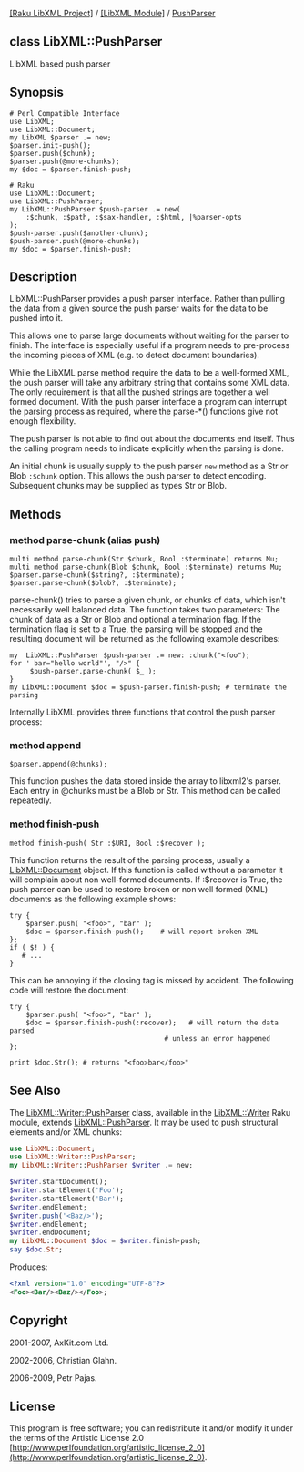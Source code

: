 [[Raku LibXML Project]](https://libxml-raku.github.io)
 / [[LibXML Module]](https://libxml-raku.github.io/LibXML-raku)
 / [PushParser](https://libxml-raku.github.io/LibXML-raku/PushParser)

class LibXML::PushParser
------------------------

LibXML based push parser

Synopsis
--------

    # Perl Compatible Interface
    use LibXML;
    use LibXML::Document;
    my LibXML $parser .= new;
    $parser.init-push();
    $parser.push($chunk);
    $parser.push(@more-chunks);
    my $doc = $parser.finish-push;

    # Raku
    use LibXML::Document;
    use LibXML::PushParser;
    my LibXML::PushParser $push-parser .= new(
        :$chunk, :$path, :$sax-handler, :$html, |%parser-opts
    );
    $push-parser.push($another-chunk);
    $push-parser.push(@more-chunks);
    my $doc = $parser.finish-push;

Description
-----------

LibXML::PushParser provides a push parser interface. Rather than pulling the data from a given source the push parser waits for the data to be pushed into it.

This allows one to parse large documents without waiting for the parser to finish. The interface is especially useful if a program needs to pre-process the incoming pieces of XML (e.g. to detect document boundaries).

While the LibXML parse method require the data to be a well-formed XML, the push parser will take any arbitrary string that contains some XML data. The only requirement is that all the pushed strings are together a well formed document. With the push parser interface a program can interrupt the parsing process as required, where the parse-*() functions give not enough flexibility.

The push parser is not able to find out about the documents end itself. Thus the calling program needs to indicate explicitly when the parsing is done.

An initial chunk is usually supply to the push parser `new` method as a Str or Blob `:$chunk` option. This allows the push parser to detect encoding. Subsequent chunks may be supplied as types Str or Blob.

Methods
-------

### method parse-chunk (alias push)

    multi method parse-chunk(Str $chunk, Bool :$terminate) returns Mu;
    multi method parse-chunk(Blob $chunk, Bool :$terminate) returns Mu;
    $parser.parse-chunk($string?, :$terminate);
    $parser.parse-chunk($blob?, :$terminate);

parse-chunk() tries to parse a given chunk, or chunks of data, which isn't necessarily well balanced data. The function takes two parameters: The chunk of data as a Str or Blob and optional a termination flag. If the termination flag is set to a True, the parsing will be stopped and the resulting document will be returned as the following example describes:

    my  LibXML::PushParser $push-parser .= new: :chunk("<foo");
    for ' bar="hello world"', "/>" {
         $push-parser.parse-chunk( $_ );
    }
    my LibXML::Document $doc = $push-parser.finish-push; # terminate the parsing

Internally LibXML provides three functions that control the push parser process:

### method append

    $parser.append(@chunks);

This function pushes the data stored inside the array to libxml2's parser. Each entry in @chunks must be a Blob or Str. This method can be called repeatedly.

### method finish-push

    method finish-push( Str :$URI, Bool :$recover );

This function returns the result of the parsing process, usually a [LibXML::Document](https://libxml-raku.github.io/LibXML-raku/Document) object. If this function is called without a parameter it will complain about non well-formed documents. If :$recover is True, the push parser can be used to restore broken or non well formed (XML) documents as the following example shows:

    try {
        $parser.push( "<foo>", "bar" );
        $doc = $parser.finish-push();    # will report broken XML
    };
    if ( $! ) {
       # ...
    }

This can be annoying if the closing tag is missed by accident. The following code will restore the document:

    try {
        $parser.push( "<foo>", "bar" );
        $doc = $parser.finish-push(:recover);   # will return the data parsed
                                          # unless an error happened
    };

    print $doc.Str(); # returns "<foo>bar</foo>"

See Also
--------

The [LibXML::Writer::PushParser](https://libxml-raku.github.io/LibXML-Writer-raku/Writer/PushParser) class, available in the [LibXML::Writer](https://libxml-raku.github.io/LibXML-Writer-raku/Writer) Raku module, extends [LibXML::PushParser](https://libxml-raku.github.io/LibXML-raku/PushParser). It may be used to push structural elements and/or XML chunks:

```raku
use LibXML::Document;
use LibXML::Writer::PushParser;
my LibXML::Writer::PushParser $writer .= new;

$writer.startDocument();
$writer.startElement('Foo');
$writer.startElement('Bar');
$writer.endElement;
$writer.push('<Baz/>');
$writer.endElement;
$writer.endDocument;
my LibXML::Document $doc = $writer.finish-push;
say $doc.Str;
```

Produces:

```xml
<?xml version="1.0" encoding="UTF-8"?>
<Foo><Bar/><Baz/></Foo>;
```

Copyright
---------

2001-2007, AxKit.com Ltd.

2002-2006, Christian Glahn.

2006-2009, Petr Pajas.

License
-------

This program is free software; you can redistribute it and/or modify it under the terms of the Artistic License 2.0 [http://www.perlfoundation.org/artistic_license_2_0](http://www.perlfoundation.org/artistic_license_2_0).

